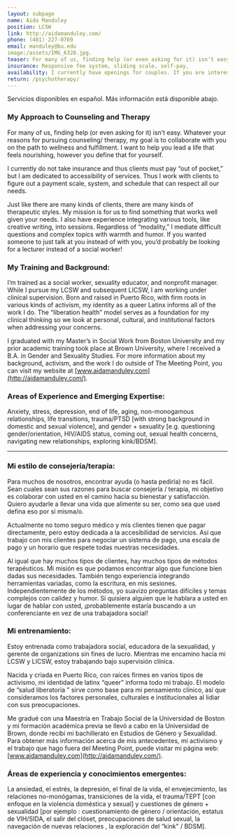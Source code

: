 ```yaml
---
layout: subpage
name: Aida Manduley
position: LCSW
link: http://aidamanduley.com/
phone: (401) 227-0769
email: manduley@bu.edu
image:/assets/IMG_6328.jpg.
teaser: For many of us, finding help (or even asking for it) isn’t easy. Whatever your reasons for pursuing counseling/ therapy, my goal is to collaborate with you on the path to wellness and fulfillment.
insurance: Responsive fee system, sliding scale, self-pay, 
availability: I currently have openings for couples. If you are interested in individual counseling, please contact me for availability.
return: /psychotherapy/
---
```


Servicios disponibles en español. Más información está disponible abajo.

### My Approach to Counseling and Therapy
For many of us, finding help (or even asking for it) isn’t easy. Whatever your reasons for pursuing counseling/ therapy, my goal is to collaborate with you on the path to wellness and fulfillment. I want to help you lead a life that feels nourishing, however you define that for yourself.

I currently do not take insurance and thus clients must pay “out of pocket,” but I am dedicated to accessibility of services. Thus I work with clients to figure out a payment scale, system, and schedule that can respect all our needs.

Just like there are many kinds of clients, there are many kinds of therapeutic styles. My mission is for us to find something that works well given your needs. I also have experience integrating various tools, like creative writing, into sessions. Regardless of “modality,” I mediate difficult questions and complex topics with warmth and humor. If you wanted someone to just talk at you instead of with you, you’d probably be looking for a lecturer instead of a social worker!

### My Training and Background:
I’m trained as a social worker, sexuality educator, and nonprofit manager. While I pursue my LCSW and subsequent LICSW, I am working under clinical supervision. Born and raised in Puerto Rico, with firm roots in various kinds of activism, my identity as a queer Latinx informs all of the work I do. The “liberation health” model serves as a foundation for my clinical thinking so we look at personal, cultural, and institutional factors when addressing your concerns.

I graduated with my Master’s in Social Work from Boston University and my prior academic training took place at Brown University, where I received a B.A. in Gender and Sexuality Studies. For more information about my background, activism, and the work I do outside of The Meeting Point, you can visit my website at [www.aidamanduley.com](http://aidamanduley.com/).

### Areas of Experience and Emerging Expertise:

Anxiety, stress, depression, end of life, aging, non-monogamous relationships, life transitions, trauma/PTSD [with strong background in domestic and sexual violence], and gender + sexuality [e.g. questioning gender/orientation, HIV/AIDS status, coming out, sexual health concerns, navigating new relationships, exploring kink/BDSM].

---

### Mi estilo de consejería/terapia:
Para muchos de nosotros, encontrar ayuda (o hasta pedirla) no es fácil. Sean cuales sean sus razones para buscar consejería / terapia, mi objetivo es colaborar con usted en el camino hacia su bienestar y satisfacción. Quiero ayudarle a llevar una vida que alimente su ser, como sea que used defina eso por sí misma/o.

Actualmente no tomo seguro médico y mis clientes tienen que pagar directamente, pero estoy dedicada a la accesibilidad de servicios. Así que trabajo con mis clientes para negociar un sistema de pago, una escala de pago y un horario que respete todas nuestras necesidades.

Al igual que hay muchos tipos de clientes, hay muchos tipos de métodos terapéuticos. Mi misión es que podamos encontrar algo que funcione bien dadas sus necesidades. También tengo experiencia integrando herramientas variadas, como la escritura, en mis sesiones. Independientemente de los métodos, yo suavizo preguntas difíciles y temas complejos con calidez y humor. Si quisiera alguien que le hablara a usted en lugar de hablar con usted, ¡probablemente estaría buscando a un conferenciante en vez de una trabajadora social!

### Mi entrenamiento:
Estoy entrenada como trabajadora social, educadora de la sexualidad, y gerente de organizations sin fines de lucro. Mientras me encamino hacia mi LCSW y LICSW, estoy trabajando bajo supervisión clínica.

Nacida y criada en Puerto Rico, con raíces firmes en varios tipos de activismo, mi identidad de latinx “queer” informa todo mi trabajo. El modelo de “salud liberatoria ” sirve como base para mi pensamiento clínico, así que consideramos los factores personales, culturales e institucionales al lidiar con sus preocupaciones.

Me gradué con una Maestría en Trabajo Social de la Universidad de Boston y mi formación académica previa se llevó a cabo en la Universidad de Brown, donde recibí mi bachillerato en Estudios de Género y Sexualidad. Para obtener más información acerca de mis antecedentes, mi activismo y el trabajo que hago fuera del Meeting Point, puede visitar mi página web: [www.aidamanduley.com](http://aidamanduley.com/).

### Áreas de experiencia y conocimientos emergentes:

La ansiedad, el estrés, la depresión, el final de la vida, el envejecimiento, las relaciones no-monógamas, transiciones de la vida, el trauma/TEPT [con enfoque en la violencia doméstica y sexual] y cuestiones de género + sexualidad [por ejemplo : cuestionamiento de género / orientación, estatus de VIH/SIDA, el salir del clóset, preocupaciones de salud sexual, la navegación de nuevas relaciones , la exploración del “kink” / BDSM].​
